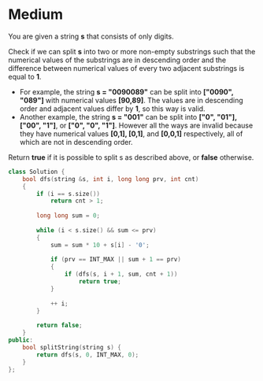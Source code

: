 # Medium

You are given a string **s** that consists of only digits.

Check if we can split **s** into two or more non-empty substrings such that the numerical values of the substrings are in descending order and the difference between numerical values of every two adjacent substrings is equal to **1**.

- For example, the string **s = "0090089"** can be split into **["0090", "089"]** with numerical values **[90,89]**. The values are in descending order and adjacent values differ by **1**, so this way is valid.
- Another example, the string **s = "001"** can be split into **["0", "01"], ["00", "1"]**, or **["0", "0", "1"]**. However all the ways are invalid because they have numerical values **[0,1], [0,1]**, and **[0,0,1]** respectively, all of which are not in descending order.

Return **true** if it is possible to split s​​​​​​ as described above, or **false** otherwise.

```cpp
class Solution {
    bool dfs(string &s, int i, long long prv, int cnt)
    {
        if (i == s.size())
            return cnt > 1;
        
        long long sum = 0;
        
        while (i < s.size() && sum <= prv)
        {
            sum = sum * 10 + s[i] - '0';
            
            if (prv == INT_MAX || sum + 1 == prv)
            {
                if (dfs(s, i + 1, sum, cnt + 1))
                    return true;
            }
            
            ++ i;
        }
        
        return false;
    }
public:
    bool splitString(string s) {
        return dfs(s, 0, INT_MAX, 0);
    }
};
```
